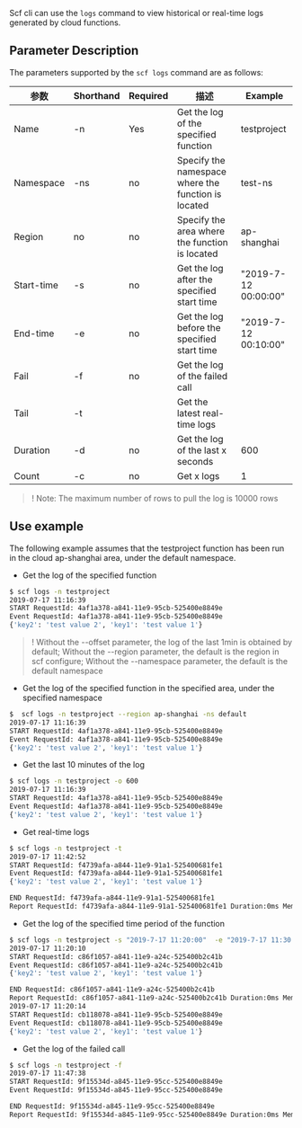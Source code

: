Scf cli can use the `logs` command to view historical or real-time logs generated by cloud functions.

## Parameter Description

The parameters supported by the `scf logs` command are as follows:

参数 | Shorthand | Required | 描述 | Example
--- | --- | --- | --- | ---
Name | -n | Yes | Get the log of the specified function | testproject
Namespace | -ns | no | Specify the namespace where the function is located | test-ns
Region | no | no | Specify the area where the function is located | ap-shanghai
Start-time | -s | no | Get the log after the specified start time | "2019-7-12 00:00:00"
End-time | -e | no | Get the log before the specified start time | "2019-7-12 00:10:00"
Fail | -f | no | Get the log of the failed call | 
Tail | -t |  | Get the latest real-time logs | 
Duration | -d | no | Get the log of the last x seconds | 600
Count | -c | no | Get x logs | 1

> ! Note: The maximum number of rows to pull the log is 10000 rows

## Use example

The following example assumes that the testproject function has been run in the cloud ap-shanghai area, under the default namespace.

- Get the log of the specified function

```bash
$ scf logs -n testproject
2019-07-17 11:16:39
START RequestId: 4af1a378-a841-11e9-95cb-525400e8849e
Event RequestId: 4af1a378-a841-11e9-95cb-525400e8849e
{'key2': 'test value 2', 'key1': 'test value 1'}
```

> ! Without the --offset parameter, the log of the last 1min is obtained by default;
> Without the --region parameter, the default is the region in scf configure;
> Without the --namespace parameter, the default is the default namespace

- Get the log of the specified function in the specified area, under the specified namespace

```bash
$  scf logs -n testproject --region ap-shanghai -ns default
2019-07-17 11:16:39
START RequestId: 4af1a378-a841-11e9-95cb-525400e8849e
Event RequestId: 4af1a378-a841-11e9-95cb-525400e8849e
{'key2': 'test value 2', 'key1': 'test value 1'}
```

- Get the last 10 minutes of the log

```bash
$ scf logs -n testproject -o 600
2019-07-17 11:16:39
START RequestId: 4af1a378-a841-11e9-95cb-525400e8849e
Event RequestId: 4af1a378-a841-11e9-95cb-525400e8849e
{'key2': 'test value 2', 'key1': 'test value 1'}
```

- Get real-time logs

```bash
$ scf logs -n testproject -t
2019-07-17 11:42:52
START RequestId: f4739afa-a844-11e9-91a1-525400681fe1
Event RequestId: f4739afa-a844-11e9-91a1-525400681fe1
{'key2': 'test value 2', 'key1': 'test value 1'}

END RequestId: f4739afa-a844-11e9-91a1-525400681fe1
Report RequestId: f4739afa-a844-11e9-91a1-525400681fe1 Duration:0ms Memory:128MB MaxMemoryUsed:0.062500MB
```

- Get the log of the specified time period of the function

```bash
$ scf logs -n testproject -s "2019-7-17 11:20:00"  -e "2019-7-17 11:30:00" 
2019-07-17 11:20:10
START RequestId: c86f1057-a841-11e9-a24c-525400b2c41b
Event RequestId: c86f1057-a841-11e9-a24c-525400b2c41b
{'key2': 'test value 2', 'key1': 'test value 1'}

END RequestId: c86f1057-a841-11e9-a24c-525400b2c41b
Report RequestId: c86f1057-a841-11e9-a24c-525400b2c41b Duration:0ms Memory:128MB MaxMemoryUsed:0.050781MB
2019-07-17 11:20:14
START RequestId: cb118078-a841-11e9-95cb-525400e8849e
Event RequestId: cb118078-a841-11e9-95cb-525400e8849e
{'key2': 'test value 2', 'key1': 'test value 1'}
```

- Get the log of the failed call

```bash
$ scf logs -n testproject -f
2019-07-17 11:47:38
START RequestId: 9f15534d-a845-11e9-95cc-525400e8849e
Event RequestId: 9f15534d-a845-11e9-95cc-525400e8849e

END RequestId: 9f15534d-a845-11e9-95cc-525400e8849e
Report RequestId: 9f15534d-a845-11e9-95cc-525400e8849e Duration:0ms Memory:128MB MaxMemoryUsed:0.148438MB
```
